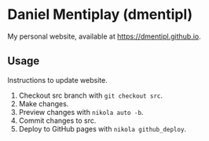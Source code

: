 # Daniel Mentiplay (dmentipl)

My personal website, available at <https://dmentipl.github.io>.

## Usage

Instructions to update website.

1. Checkout src branch with `git checkout src`.
2. Make changes.
3. Preview changes with `nikola auto -b`.
4. Commit changes to src.
5. Deploy to GitHub pages with `nikola github_deploy`.
